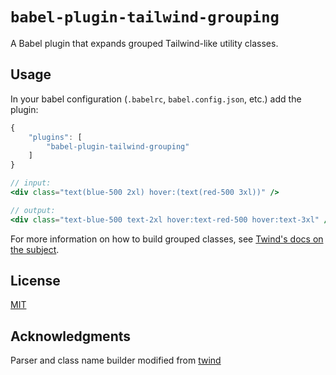 # `babel-plugin-tailwind-grouping`

A Babel plugin that expands grouped Tailwind-like utility classes.

## Usage

In your babel configuration (`.babelrc`, `babel.config.json`, etc.) add the plugin:

```js
{
    "plugins": [
        "babel-plugin-tailwind-grouping"
    ]
}
```

```jsx
// input:
<div class="text(blue-500 2xl) hover:(text(red-500 3xl))" />

// output:
<div class="text-blue-500 text-2xl hover:text-red-500 hover:text-3xl" />
```

For more information on how to build grouped classes, see [Twind's docs on the subject](https://twind.dev/handbook/grouping-syntax.html).

## License

[MIT](https://github.com/rschristian/babel-plugin-tailwind-grouping/blob/master/LICENSE)

## Acknowledgments

Parser and class name builder modified from [twind](https://twind.dev)
